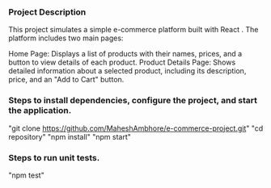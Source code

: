 ### Project Description

This project simulates a simple e-commerce platform built with React . The platform includes two main pages:

Home Page: Displays a list of products with their names, prices, and a button to view details of each product.
Product Details Page: Shows detailed information about a selected product, including its description, price, and an "Add to Cart" button.

### Steps to install dependencies, configure the project, and start the application.

"git clone https://github.com/MaheshAmbhore/e-commerce-project.git"
"cd repository"
"npm install"
"npm start"

### Steps to run unit tests.
"npm test"